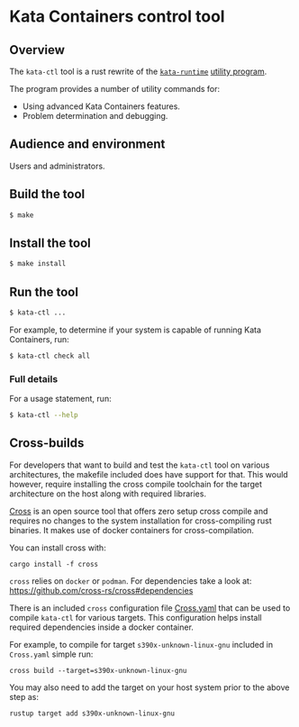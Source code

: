 # Kata Containers control tool

## Overview

The `kata-ctl` tool is a rust rewrite of the
[`kata-runtime`](../../runtime/cmd/kata-runtime)
[utility program](../../../docs/design/architecture/README.md#utility-program).

The program provides a number of utility commands for:

- Using advanced Kata Containers features.
- Problem determination and debugging.

## Audience and environment

Users and administrators.

## Build the tool

```bash
$ make
```

## Install the tool

```bash
$ make install
```

## Run the tool

```bash
$ kata-ctl ...
```

For example, to determine if your system is capable of running Kata
Containers, run:

```bash
$ kata-ctl check all
```

### Full details

For a usage statement, run:

```bash
$ kata-ctl --help
```

## Cross-builds

For developers that want to build and test the `kata-ctl` tool on various architectures,
the makefile included does have support for that. This would however, require installing 
the cross compile toolchain for the target architecture on the host along with required libraries.

[Cross](https://github.com/cross-rs/cross) is an open source tool that offers zero setup
cross compile and requires no changes to the system installation for cross-compiling
rust binaries. It makes use of docker containers for cross-compilation.

You can install cross with:
```
cargo install -f cross
```

`cross` relies on `docker` or `podman`. For dependencies take a look at: https://github.com/cross-rs/cross#dependencies

There is an included `cross` configuration file [Cross.yaml](./Cross.toml) that can be used
to compile `kata-ctl` for various targets. This configuration helps install required
dependencies inside a docker container.

For example, to compile for target `s390x-unknown-linux-gnu` included in `Cross.yaml` simple run:
```
cross build --target=s390x-unknown-linux-gnu
```

You may also need to add the target on your host system prior to the above step as:
```
rustup target add s390x-unknown-linux-gnu
``` 

